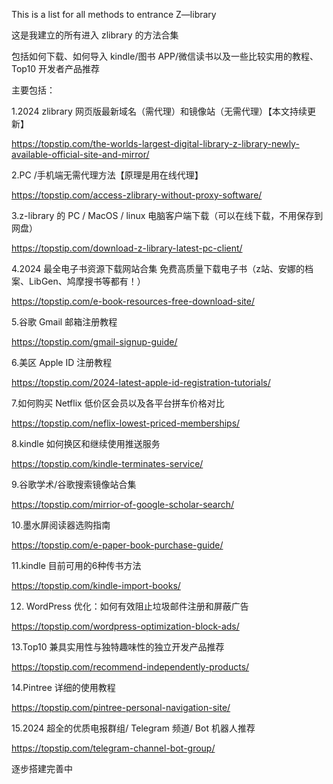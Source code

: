 This is a list for all methods to entrance Z—library

这是我建立的所有进入 zlibrary 的方法合集

包括如何下载、如何导入 kindle/图书 APP/微信读书以及一些比较实用的教程、Top10 开发者产品推荐

主要包括：

1.2024 zlibrary 网页版最新域名（需代理）和镜像站（无需代理）【本文持续更新】

https://topstip.com/the-worlds-largest-digital-library-z-library-newly-available-official-site-and-mirror/

2.PC /手机端无需代理方法【原理是用在线代理】

https://topstip.com/access-zlibrary-without-proxy-software/

3.z-library 的 PC / MacOS / linux 电脑客户端下载（可以在线下载，不用保存到网盘）

https://topstip.com/download-z-library-latest-pc-client/

4.2024 最全电子书资源下载网站合集 免费高质量下载电子书（z站、安娜的档案、LibGen、鸠摩搜书等都有！）

https://topstip.com/e-book-resources-free-download-site/

5.谷歌 Gmail 邮箱注册教程

https://topstip.com/gmail-signup-guide/

6.美区 Apple ID 注册教程

https://topstip.com/2024-latest-apple-id-registration-tutorials/

7.如何购买 Netflix 低价区会员以及各平台拼车价格对比

https://topstip.com/neflix-lowest-priced-memberships/

8.kindle 如何换区和继续使用推送服务

https://topstip.com/kindle-terminates-service/

9.谷歌学术/谷歌搜索镜像站合集

https://topstip.com/mirrior-of-google-scholar-search/

10.墨水屏阅读器选购指南

https://topstip.com/e-paper-book-purchase-guide/

11.kindle 目前可用的6种传书方法

https://topstip.com/kindle-import-books/

12. WordPress 优化：如何有效阻止垃圾邮件注册和屏蔽广告

https://topstip.com/wordpress-optimization-block-ads/

13.Top10 兼具实用性与独特趣味性的独立开发产品推荐

https://topstip.com/recommend-independently-products/

14.Pintree 详细的使用教程

https://topstip.com/pintree-personal-navigation-site/

15.2024 超全的优质电报群组/ Telegram 频道/ Bot 机器人推荐

https://topstip.com/telegram-channel-bot-group/


逐步搭建完善中
